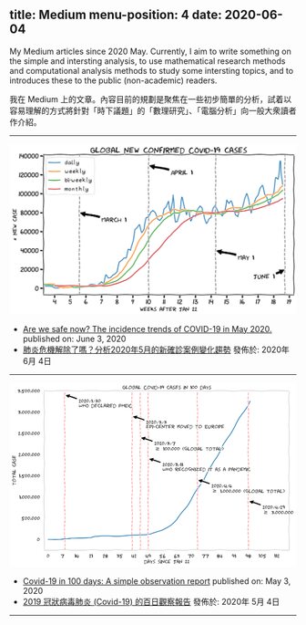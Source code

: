 
title: Medium
menu-position: 4
date: 2020-06-04
---

My Medium articles since 2020 May. Currently, I aim to write something on the simple and intersting analysis, to use mathematical research methods and computational analysis methods to study some intersting topics, and to introduces these to the public (non-academic) readers. 

我在 Medium 上的文章。內容目前的規劃是聚焦在一些初步簡單的分析，試着以容易理解的方式將針對「時下議題」的「數理研究」、「電腦分析」向一般大衆讀者作介紹。

---

<p align="center"><img width="750" src="resources/medium_articles/medium_202006.png"></p>  

- <a href="https://medium.com/@wcchin.88/are-we-safe-now-the-incidence-trends-of-covid-19-in-may-2020-b0ae20cd123b" target="_blank">Are we safe now? The incidence trends of COVID-19 in May 2020.</a>
  published on: June 3, 2020  
- <a href="https://medium.com/@wcchin.88/%E8%82%BA%E7%82%8E%E5%8D%B1%E6%A9%9F%E8%A7%A3%E9%99%A4%E4%BA%86%E5%97%8E-%E5%88%86%E6%9E%902020%E5%B9%B45%E6%9C%88%E7%9A%84%E6%96%B0%E7%A2%BA%E8%A8%BA%E6%A1%88%E4%BE%8B%E8%AE%8A%E5%8C%96%E8%B6%A8%E5%8B%A2-84973aa99be4" target="_blank">肺炎危機解除了嗎？分析2020年5月的新確診案例變化趨勢</a>
  發佈於: 2020年 6月 4日

---

<p align="center"><img width="750" src="resources/medium_articles/medium_202005.png"></p>  

- <a href="https://medium.com/@wcchin.88/covid-19-in-100-days-a-simple-observation-report-677348ab5d00" target="_blank">Covid-19 in 100 days: A simple observation report</a>
  published on: May 3, 2020
- <a href="https://medium.com/@wcchin.88/2019-%E5%86%A0%E7%8B%80%E7%97%85%E6%AF%92%E8%82%BA%E7%82%8E-covid-19-%E7%9A%84%E7%99%BE%E6%97%A5%E8%A7%80%E5%AF%9F%E5%A0%B1%E5%91%8A-6c52cec1fa9a" target="_blank">2019 冠狀病毒肺炎 (Covid-19) 的百日觀察報告</a>
  發佈於: 2020年 5月 4日
  
---

